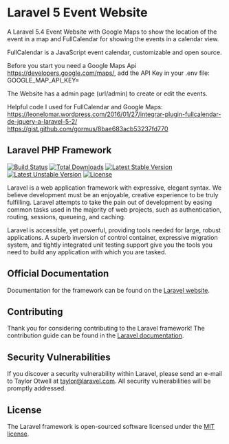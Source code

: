 # Laravel 5 Event Website

A Laravel 5.4 Event Website with Google Maps to show the location of the event in a map and FullCalendar for showing the events in a calendar view.

FullCalendar is a JavaScript event calendar, customizable and open source. 

Before you start you need a Google Maps Api https://developers.google.com/maps/, add the API Key in your .env file:
GOOGLE_MAP_API_KEY=

The Website has a admin page (url/admin) to create or edit the events. 

Helpful code I used for FullCalendar and Google Maps: 
https://leonelomar.wordpress.com/2016/01/27/integrar-plugin-fullcalendar-de-jquery-a-laravel-5-2/
https://gist.github.com/gormus/8bae683acb53237fd770

## Laravel PHP Framework

[![Build Status](https://travis-ci.org/laravel/framework.svg)](https://travis-ci.org/laravel/framework)
[![Total Downloads](https://poser.pugx.org/laravel/framework/d/total.svg)](https://packagist.org/packages/laravel/framework)
[![Latest Stable Version](https://poser.pugx.org/laravel/framework/v/stable.svg)](https://packagist.org/packages/laravel/framework)
[![Latest Unstable Version](https://poser.pugx.org/laravel/framework/v/unstable.svg)](https://packagist.org/packages/laravel/framework)
[![License](https://poser.pugx.org/laravel/framework/license.svg)](https://packagist.org/packages/laravel/framework)

Laravel is a web application framework with expressive, elegant syntax. We believe development must be an enjoyable, creative experience to be truly fulfilling. Laravel attempts to take the pain out of development by easing common tasks used in the majority of web projects, such as authentication, routing, sessions, queueing, and caching.

Laravel is accessible, yet powerful, providing tools needed for large, robust applications. A superb inversion of control container, expressive migration system, and tightly integrated unit testing support give you the tools you need to build any application with which you are tasked.

## Official Documentation

Documentation for the framework can be found on the [Laravel website](http://laravel.com/docs).

## Contributing

Thank you for considering contributing to the Laravel framework! The contribution guide can be found in the [Laravel documentation](http://laravel.com/docs/contributions).

## Security Vulnerabilities

If you discover a security vulnerability within Laravel, please send an e-mail to Taylor Otwell at taylor@laravel.com. All security vulnerabilities will be promptly addressed.

## License

The Laravel framework is open-sourced software licensed under the [MIT license](http://opensource.org/licenses/MIT).
